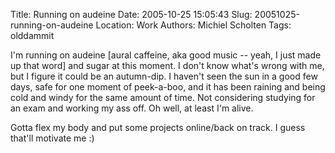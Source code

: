 Title: Running on audeine
Date: 2005-10-25 15:05:43
Slug: 20051025-running-on-audeine
Location: Work
Authors: Michiel Scholten
Tags: olddammit

<p>I'm running on audeine [aural caffeine, aka good music -- yeah, I just made up that word] and sugar at this moment. I don't know what's wrong with me, but I figure it could be an autumn-dip. I haven't seen the sun in a good few days, safe for one moment of peek-a-boo, and it has been raining and being cold and windy for the same amount of time. Not considering studying for an exam and working my ass off. Oh well, at least I'm alive.</p>

<p>Gotta flex my body and put some projects online/back on track. I guess that'll motivate me :)</p>